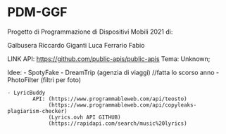 # PDM-GGF
Progetto di Programmazione di Dispositivi Mobili 2021 di:

Galbusera Riccardo
Giganti Luca
Ferrario Fabio

LINK API: https://github.com/public-apis/public-apis
Tema: Unknown;

Idee: 
    - SpotyFake
    - DreamTrip (agenzia di viaggi) //fatta lo scorso anno
    - PhotoFilter (filtri per foto)
    
    
    - LyricBuddy 
            API: (https://www.programmableweb.com/api/teosto)
                 (https://www.programmableweb.com/api/copyleaks-plagiarism-checker)
                 (Lyrics.ovh API GITHUB)
                 (https://rapidapi.com/search/music%20lyrics)
